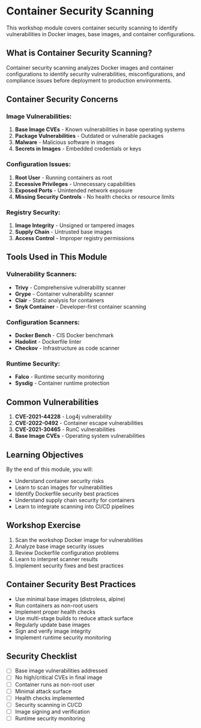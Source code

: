 # Container Security Scanning

This workshop module covers container security scanning to identify vulnerabilities in Docker images, base images, and container configurations.

## What is Container Security Scanning?

Container security scanning analyzes Docker images and container configurations to identify security vulnerabilities, misconfigurations, and compliance issues before deployment to production environments.

## Container Security Concerns

### Image Vulnerabilities:
1. **Base Image CVEs** - Known vulnerabilities in base operating systems
2. **Package Vulnerabilities** - Outdated or vulnerable packages
3. **Malware** - Malicious software in images
4. **Secrets in Images** - Embedded credentials or keys

### Configuration Issues:
1. **Root User** - Running containers as root
2. **Excessive Privileges** - Unnecessary capabilities
3. **Exposed Ports** - Unintended network exposure
4. **Missing Security Controls** - No health checks or resource limits

### Registry Security:
1. **Image Integrity** - Unsigned or tampered images
2. **Supply Chain** - Untrusted base images
3. **Access Control** - Improper registry permissions

## Tools Used in This Module

### Vulnerability Scanners:
- **Trivy** - Comprehensive vulnerability scanner
- **Grype** - Container vulnerability scanner
- **Clair** - Static analysis for containers
- **Snyk Container** - Developer-first container scanning

### Configuration Scanners:
- **Docker Bench** - CIS Docker benchmark
- **Hadolint** - Dockerfile linter
- **Checkov** - Infrastructure as code scanner

### Runtime Security:
- **Falco** - Runtime security monitoring
- **Sysdig** - Container runtime protection

## Common Vulnerabilities

1. **CVE-2021-44228** - Log4j vulnerability
2. **CVE-2022-0492** - Container escape vulnerabilities
3. **CVE-2021-30465** - RunC vulnerabilities
4. **Base Image CVEs** - Operating system vulnerabilities

## Learning Objectives

By the end of this module, you will:
- Understand container security risks
- Learn to scan images for vulnerabilities
- Identify Dockerfile security best practices
- Understand supply chain security for containers
- Learn to integrate scanning into CI/CD pipelines

## Workshop Exercise

1. Scan the workshop Docker image for vulnerabilities
2. Analyze base image security issues
3. Review Dockerfile configuration problems
4. Learn to interpret scanner results
5. Implement security fixes and best practices

## Container Security Best Practices

- Use minimal base images (distroless, alpine)
- Run containers as non-root users
- Implement proper health checks
- Use multi-stage builds to reduce attack surface
- Regularly update base images
- Sign and verify image integrity
- Implement runtime security monitoring

## Security Checklist

- [ ] Base image vulnerabilities addressed
- [ ] No high/critical CVEs in final image
- [ ] Container runs as non-root user
- [ ] Minimal attack surface
- [ ] Health checks implemented
- [ ] Security scanning in CI/CD
- [ ] Image signing and verification
- [ ] Runtime security monitoring
